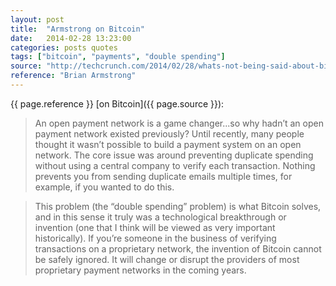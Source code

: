 ```yaml
---
layout: post
title:  "Armstrong on Bitcoin"
date:   2014-02-28 13:23:00
categories: posts quotes
tags: ["bitcoin", "payments", "double spending"]
source: "http://techcrunch.com/2014/02/28/whats-not-being-said-about-bitcoin/"
reference: "Brian Armstrong"
---
```


{{ page.reference }} [on Bitcoin]({{ page.source }}):

> An open payment network is a game changer...so why hadn’t an open payment network existed previously? Until recently, many people thought it wasn’t possible to build a payment system on an open network. The core issue was around preventing duplicate spending without using a central company to verify each transaction. Nothing prevents you from sending duplicate emails multiple times, for example, if you wanted to do this.

> This problem (the “double spending” problem) is what Bitcoin solves, and in this sense it truly was a technological breakthrough or invention (one that I think will be viewed as very important historically). If you’re someone in the business of verifying transactions on a proprietary network, the invention of Bitcoin cannot be safely ignored. It will change or disrupt the providers of most proprietary payment networks in the coming years.

